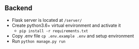 ## Backend

- Flask server is located at `/server/`
- Create python3.6+ virtual environment and activate it
    - `pip install -r requirements.txt`
- Copy .env file `cp .env.example .env` and setup environment
- Run `python manage.py run`